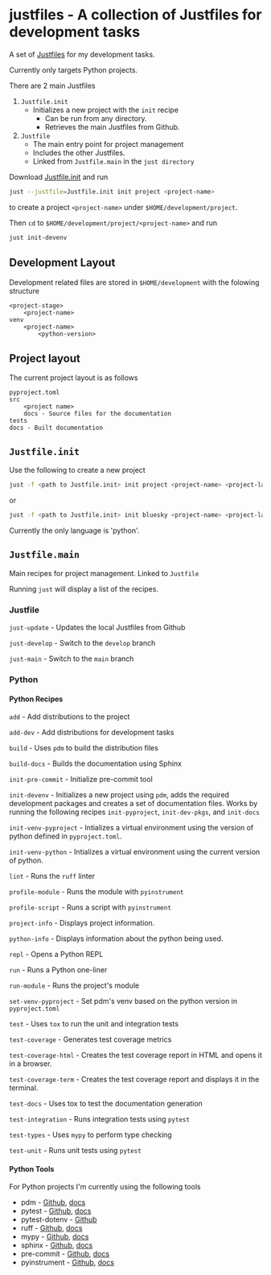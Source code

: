 # justfiles -  A collection of Justfiles for development tasks

A set of [Justfiles](https://github.com/casey/just) for my development tasks.

Currently only targets Python projects.

There are 2 main Justfiles

1. `Justfile.init`
   - Initializes a new project with the `init` recipe
     - Can be run from any directory.
     - Retrieves the main Justfiles from Github.
2. `Justfile`
   - The main entry point for project management
   - Includes the other Justfiles.
   - Linked from `Justfile.main` in the `just directory`

Download [Justfile.init](https://raw.githubusercontent.com/sffjunkie/justfiles/main/Justfile.init) and run

```sh
just --justfile=Justfile.init init project <project-name>
```

to create a project `<project-name>` under `$HOME/development/project`.

Then `cd` to `$HOME/development/project/<project-name>` and run

```sh
just init-devenv
```

## Development Layout

Development related files are stored in `$HOME/development` with the folowing structure

```text
<project-stage>
    <project-name>
venv
    <project-name>
        <python-version>
```

## Project layout

The current project layout is as follows

```text
pyproject.toml
src
    <project name>
    docs - Source files for the documentation
tests
docs - Built documentation
```

## `Justfile.init`

Use the following to create a new project

```sh
just -f <path to Justfile.init> init project <project-name> <project-language>
```

or

```sh
just -f <path to Justfile.init> init bluesky <project-name> <project-language>
```

Currently the only language is 'python'.

## `Justfile.main`

Main recipes for project management. Linked to `Justfile`

Running `just` will display a list of the recipes.

### Justfile

`just-update` - Updates the local Justfiles from Github

`just-develop` - Switch to the `develop` branch

`just-main` - Switch to the `main` branch

### Python

#### Python Recipes

`add` - Add distributions to the project

`add-dev` - Add distributions for development tasks

`build` - Uses `pdm` to build the distribution files

`build-docs` - Builds the documentation using Sphinx

`init-pre-commit` - Initialize pre-commit tool

`init-devenv` - Initializes a new project using `pdm`,
adds the required development packages
and creates a set of documentation files.
Works by running the following recipes `init-pyproject`, `init-dev-pkgs`, and `init-docs`

`init-venv-pyproject` - Intializes a virtual environment using the version of python defined in
`pyproject.toml`.

`init-venv-python` - Intializes a virtual environment using the current version of python.

`lint` - Runs the `ruff` linter

`profile-module` - Runs the module with `pyinstrument`

`profile-script` - Runs a script with `pyinstrument`

`project-info` - Displays project information.

`python-info` - Displays information about the python being used.

`repl` - Opens a Python REPL

`run` - Runs a Python one-liner

`run-module` - Runs the project's module

`set-venv-pyproject` - Set pdm's venv based on the python version in `pyproject.toml`

`test` - Uses `tox` to run the unit and integration tests

`test-coverage` - Generates test coverage metrics

`test-coverage-html` - Creates the test coverage report in HTML and opens it in a browser.

`test-coverage-term` - Creates the test coverage report and displays it in the terminal.

`test-docs` - Uses tox to test the documentation generation

`test-integration` - Runs integration tests using `pytest`

`test-types` - Uses `mypy` to perform type checking

`test-unit` - Runs unit tests using `pytest`

#### Python Tools

For Python projects I'm currently using the following tools

- pdm - [Github](https://github.com/pdm-project/pdm), [docs](https://pdm-project.org/en/latest/)
- pytest - [Github](https://github.com/pytest-dev/pytest), [docs](https://docs.pytest.org/)
- pytest-dotenv - [Github](https://github.com/theskumar/python-dotenv)
- ruff - [Github](https://github.com/astral-sh/ruff), [docs](https://docs.astral.sh/ruff/)
- mypy - [Github](https://github.com/python/mypy), [docs](https://mypy.readthedocs.io/en/stable/)
- sphinx - [Github](https://github.com/sphinx-doc/sphinx), [docs](https://www.sphinx-doc.org/en/master/)
- pre-commit - [Github](https://github.com/pre-commit/pre-commit), [docs](https://pre-commit.com/)
- pyinstrument - [Github](https://github.com/joerick/pyinstrument), [docs](https://pyinstrument.readthedocs.io/en/latest/home.html)

